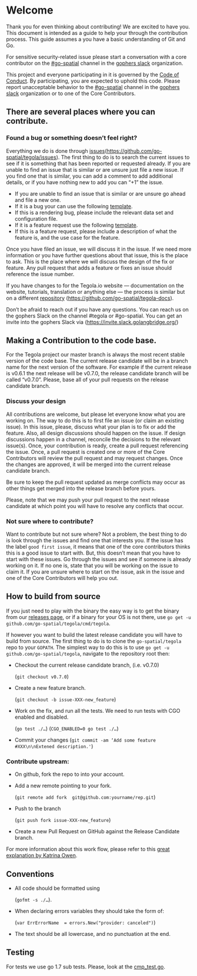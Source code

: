 # Welcome

Thank you for even thinking about contributing! We are excited to have you. This document is intended as a guide to help your through the contribution process. This guide assumes a you have a basic understanding of Git and Go.

For sensitive security-related issue please start a conversation with a core contributor on the [#go-spatial](https://invite.slack.golangbridge.org/) channel in the [gophers slack](https://invite.slack.golangbridge.org/) organization.

This project and everyone participating in it is governed by the [Code of Conduct](CODEOFCONDUCT.md).
By participating, you are expected to uphold this code. Please report unacceptable behavior to the [#go-spatial](https://invite.slack.golangbridge.org/) channel in the [gophers slack](https://invite.slack.golangbridge.org/) organization or to one of the Core Contributors.

## There are several places where you can contribute. 

### Found a bug or something doesn’t feel right?

Everything we do is done through [issues](https://github.com/go-spatial/tegola/issues)(https://github.com/go-spatial/tegola/issues). The first thing to do is to search the current issues to see if it is something that has been reported or requested already. If you are unable to find an issue that is similar or are unsure just file a new issue. If you find one that is similar, you can add a comment to add additional details, or if you have nothing new to add you can “+1” the issue.

* If you are unable to find an issue that is similar or are unsure go ahead and file a new one. 
* If it is a bug your can use the following [template](https://github.com/go-spatial/tegola/issues/new?template=bug.md). 
* If this is a rendering bug, please include the relevant data set and configuration file. 
* If it is a feature request use the following [template](https://github.com/go-spatial/tegola/issues/new?template=feature.md).
* If this is a feature request, please include a description of what the feature is, and the use case for the feature.

Once you have filed an issue, we will discuss it in the issue. If we need more information or you have further questions about that issue, this is the place to ask. This is the place where we will discuss the design of the fix or feature. Any pull request that adds a feature or fixes an issue should reference the issue number.

If you have changes to for the Tegola.io website — documentation on the website, tutorials, translation or anything else — the process is similar but on a different [repository](https://github.com/go-spatial/tegola-docs) (https://github.com/go-spatial/tegola-docs).

Don’t be afraid to reach out if you have any questions.  You can reach us on the gophers Slack on the channel #tegola or #go-spatial. You can get an invite into the gophers Slack via (https://invite.slack.golangbridge.org/)

## Making a Contribution to the code base.

For the Tegola project our master branch is always the most recent stable version of the code base. The current release candidate will be in a branch name for the next version of the software. For example if the current release is v0.6.1 the next release will be v0.7.0, the release candidate branch will be called “v0.7.0”. Please, base all of your pull requests on the release candidate branch.

### Discuss your design

All contributions are welcome, but please let everyone know what you are working on. The way to do this is to first file an issue (or claim an existing issue). In this issue, please, discuss what your plan is to fix or add the feature. Also, all design discussions should happen on the issue. If design discussions happen in a channel, reconcile the decisions to the relevant issue(s). Once, your contribution is ready, create a pull request referencing the issue. Once, a pull request is created one or more of the Core Contributors will review the pull request and may request changes. Once the changes are approved, it will be merged into the current release candidate branch.

Be sure to keep the pull request updated as merge conflicts may occur as other things get merged into the release branch before yours.

Please, note that we may push your pull request to the next release candidate at which point you will have to resolve any conflicts that occur.

### Not sure where to contribute?

Want to contribute but not sure where? Not a problem, the best thing to do is look through the issues and find one that interests you. If the issue has the label `good first issue`, it means that one of the core contributors thinks this is a good issue to start with. But, this doesn’t mean that you have to start with these issues. Go through the issues and see if someone is already working on it. If no one is, state that you will be working on the issue to claim it. If you are unsure where to start on the issue, ask in the issue and one of the Core Contributors will help you out.

## How to build from source

If you just need to play with the binary the easy way is to get the binary from our [releases page](https://github.com/go-spatial/tegola/releases), or if a binary for your OS is not there, use `go get -u github.com/go-spatial/tegola/cmd/tegola`.

If however you want to build the latest release candidate you will have to build from source. The first thing to do is to clone the `go-spatial/tegola` repo to your `GOPATH`. The simplest way to do this is to use `go get -u github.com/go-spatial/tegola`, navigate to the repository root then: 

* Checkout the current release candidate branch, (i.e. v0.7.0)
	
	(`git checkout v0.7.0`)
	
* Create a new feature branch. 
	
	(`git checkout -b issue-XXX-new_feature`)
	
* Work on the fix, and run all the tests. We need to run tests with CGO enabled and disabled.
	
	(`go test ./…`)
 	(`CGO_ENABLED=0 go test ./…`)
	
* Commit your changes (`git commit -am ‘Add some feature #XXX\n\nExtened description.'`)

### Contribute upstream:

* On github, fork the repo to into your account.
* Add a new remote pointing to your fork. 

	(`git remote add fork  git@github.com:yourname/rep.git`)
	
* Push to the branch 
	
	(`git push fork issue-XXX-new_feature`)
	
* Create a new Pull Request on GitHub against the Release Candidate branch.

For more information about this work flow, please refer to this [great explanation by Katrina Owen](https://splice.com/blog/contributing-open-source-git-repositories-go/).

## Conventions

* All code should be formatted using 
	
	(`gofmt -s ./…`).
	
* When declaring errors variables they should take the form of:
	
	(`var ErrErrorName  = errors.New("provider: canceled")`)
	
* The text should be all lowercase, and no punctuation at the end.

## Testing

For tests we use go 1.7 sub tests. Please, look at the [cmp_test.go](https://github.com/go-spatial/tegola/blob/master/geom/cmp/cmp_test.go).

